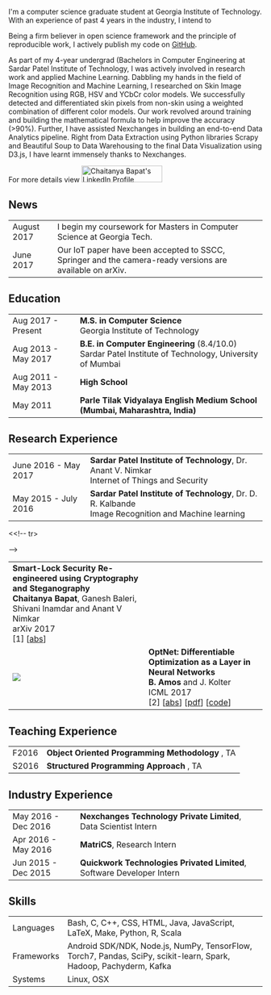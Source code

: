 I'm a computer science graduate student at Georgia Institute of Technology. With an experience of past 4 years in the industry, I intend to 

Being a firm believer in open science framework and the principle of reproducible work, I actively publish my code on [GitHub](https://github.com/ChaiBapchya).

As part of my 4-year undergrad (Bachelors in Computer Engineering at Sardar Patel Institute of Technology, I was actively involved in research work and applied Machine Learning. Dabbling my hands in the field of Image Recognition and Machine Learning, I researched on Skin Image Recognition using RGB, HSV and YCbCr color models. We successfully detected and differentiated skin pixels from non-skin using a weighted combination of different color models. Our work revolved around training and building the mathematical formula to help improve the accuracy (>90%). Further, I have assisted Nexchanges in building an end-to-end Data Analytics pipeline. Right from Data Extraction using Python libraries Scrapy and Beautiful Soup to Data Warehousing to the final Data Visualization using D3.js, I have learnt immensely thanks to Nexchanges. 

For more details view <a href="https://www.linkedin.com/in/chaibapchya/"><img src="https://static.licdn.com/scds/common/u/img/webpromo/btn_myprofile_160x33.png" style="border: none;" width="160" height="33" border="0" alt="Chaitanya Bapat's LinkedIn Profile"></a>


## <i class="fa fa-chevron-right"></i> News
<table class="table table-hover">
<tr>
  <td class='col-md-3'>August 2017</td>
  <td>I begin my coursework for Masters in Computer Science at Georgia Tech.</td>
</tr>
<tr>
  <td class='col-md-3'>June 2017</td>
  <td>Our IoT paper have been accepted to SSCC, Springer and the camera-ready versions are available on arXiv.</td>
</tr>
</table>


## <i class="fa fa-chevron-right"></i> Education

<table class="table table-hover">
  <tr>
    <td class="col-md-3">Aug 2017 - Present</td>
    <td>
        <strong>M.S. in Computer Science</strong>
        <br>
      Georgia Institute of Technology
    </td>
  </tr>
  <tr>
    <td class="col-md-3">Aug 2013 - May 2017</td>
    <td>
        <strong>B.E. in Computer Engineering</strong>
        (8.4/10.0)
        <br>
      Sardar Patel Institute of Technology, University of Mumbai
    </td>
  </tr>
  <tr>
    <td class="col-md-3">Aug 2011 - May 2013</td>
    <td>
        <strong>High School</strong>
    </td>
  </tr>
  <tr>
    <td class="col-md-3">May 2011</td>
    <td>
      <strong>Parle Tilak Vidyalaya English Medium School (Mumbai, Maharashtra, India)</strong>
    </td>
  </tr>
</table>


## <i class="fa fa-chevron-right"></i> Research Experience
<table class="table table-hover">
<tr>
  <td class='col-md-3'>June 2016 - May 2017</td>
  <td>
    <strong>Sardar Patel Institute of Technology</strong>, Dr. Anant V. Nimkar <br>
    Internet of Things and Security
  </td>
</tr>
<tr>
  <td class='col-md-3'>May 2015 - July 2016</td>
  <td>
    <strong>Sardar Patel Institute of Technology</strong>, Dr. D. R. Kalbande <br>
    Image Recognition and Machine learning
  </td>
</tr>
</table>


<table class="table table-hover">

<tr>
<!-- <td class="col-md-3"><a href='http://arxiv.org/abs/1703.04529' target='_blank'><img src="images/publications/donti2017task.png"/></a> </td>
 --><td>
    <strong>Smart-Lock Security Re-engineered using Cryptography and Steganography</strong><br>
    <strong> Chaitanya Bapat</strong>, Ganesh Baleri, Shivani Inamdar and Anant V Nimkar<br>
    arXiv 2017<br>
    [1]
    [<a href='javascript: none'
    onclick='$("#abs_donti2017task").toggle()'>abs</a>] 
<!--  [<a href='http://arxiv.org/abs/1703.04529' target='_blank'>pdf</a>]  [<a href='https://github.com/locuslab/e2e-model-learning' target='_blank'>code</a>] <br>
 -->    
<div id="abs_donti2017task" style="text-align: justify; display: none" markdown="1">
After the rise of E-commerce, social media and messenger bots, rapid developments have been made in the field of connecting things, gadgets, and devices, i.e, the Internet of Things (IoT). In the fast-paced lifestyle, it is very difficult to maintain multiple keys for tra- ditional mechanical locks. Electromagnetic smart locks are a possible solution to this problem. To connect a smart lock with a key, Bluetooth Low Energy (BLE) protocol can be used. BLE protocol is vulnerable to Man-in-the-Middle (MITM) attack. Ensuring security over BLE is an ongoing challenge. This paper aims to analyze the MITM vulnerability of BLE and develop a possible solution for designing smart-locks with an increased level of security. The observation shows that the combina- tion of Image Steganography and Cryptography helps to overcome the vulnerabilities of BLE protocol.
</div>

</td>
</tr>


<<!-- tr>
<td class="col-md-3"><a href='http://arxiv.org/abs/1703.00443' target='_blank'><img src="images/publications/amos2017optnet.png"/></a> </td>
<td>
    <strong>OptNet: Differentiable Optimization as a Layer in Neural Networks</strong><br>
    <strong>B. Amos</strong> and J. Kolter<br>
    ICML 2017<br>
    [2] 
[<a href='javascript: none'
    onclick='$("#abs_amos2017optnet").toggle()'>abs</a>] [<a href='http://arxiv.org/abs/1703.00443' target='_blank'>pdf</a>]  [<a href='https://github.com/locuslab/optnet' target='_blank'>code</a>] <br>
    
<div id="abs_amos2017optnet" style="text-align: justify; display: none" markdown="1">
This paper presents OptNet, a network architecture that integrates
optimization problems (here, specifically in the form of quadratic programs)
as individual layers in larger end-to-end trainable deep networks.
These layers encode constraints and complex dependencies
between the hidden states that traditional convolutional and
fully-connected layers often cannot capture.
In this paper, we explore the foundations for such an architecture:
we show how techniques from sensitivity analysis, bilevel
optimization, and implicit differentiation can be used to
exactly differentiate through these layers and with respect
to layer parameters;
we develop a highly efficient solver for these layers that exploits fast
GPU-based batch solves within a primal-dual interior point method, and which
provides backpropagation gradients with virtually no additional cost on top of
the solve;
and we highlight the application of these approaches in several problems.
In one notable example, we show that the method is
capable of learning to play mini-Sudoku (4x4) given just input and output games, with no a priori information about the rules of the game;
this highlights the ability of our architecture to learn hard
constraints better than other neural architectures.
</div>

</td>
</tr>
 -->



</table>


## <i class="fa fa-chevron-right"></i> Teaching Experience
<table class="table table-hover">
<tr>
  <td class='col-md-1'>F2016</td>
  <td><strong>Object Oriented Programming Methodology</strong> , TA</td>
</tr>
<tr>
  <td class='col-md-1'>S2016</td>
  <td><strong>Structured Programming Approach</strong> , TA</td>
</tr>
</table>


## <i class="fa fa-chevron-right"></i> Industry Experience
<table class="table table-hover">
<tr>
  <td class='col-md-3'>May 2016 - Dec 2016</td>
  <td><strong>Nexchanges Technology Private Limited</strong>, Data Scientist Intern</td>
</tr>
<tr>
</tr>
<tr>
  <td class='col-md-3'>Apr 2016 - May 2016</td>
  <td><strong>MatriCS</strong>, Research Intern</td>
</tr>
<tr>
</tr>
<tr>
  <td class='col-md-3'>Jun 2015 - Dec 2015</td>
  <td><strong>Quickwork Technologies Privated Limited</strong>, Software Developer Intern</td>
</tr>
<tr>
</tr>
</table>



## <i class="fa fa-chevron-right"></i> Skills
<table class="table table-hover">
<tr>
  <td class='col-md-2'>Languages</td>
  <td markdown="1">
Bash, C, C++, CSS, HTML, Java, JavaScript, LaTeX, Make, Python, R, Scala
  </td>
</tr>
<tr>
  <td class='col-md-2'>Frameworks</td>
  <td markdown="1">
Android SDK/NDK, Node.js, NumPy, TensorFlow, Torch7, Pandas, SciPy, scikit-learn, Spark, Hadoop, Pachyderm, Kafka
  </td>
</tr>
<tr>
  <td class='col-md-2'>Systems</td>
  <td markdown="1">
Linux, OSX
  </td>
</tr>
</table>

